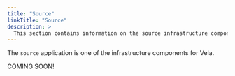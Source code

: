 ```yaml
---
title: "Source"
linkTitle: "Source"
description: >
  This section contains information on the source infrastructure component.
---
```


The `source` application is one of the infrastructure components for Vela.

COMING SOON!
